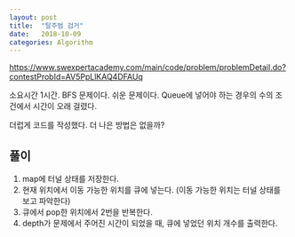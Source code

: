 ```yaml
---
layout: post
title:  "탈주범 검거"
date:   2018-10-09
categories: Algorithm
---
```


<https://www.swexpertacademy.com/main/code/problem/problemDetail.do?contestProbId=AV5PpLlKAQ4DFAUq>

소요시간 1시간. BFS 문제이다. 쉬운 문제이다. Queue에 넣어야 하는 경우의 수의 조건에서 시간이 오래 걸렸다.

더럽게 코드를 작성했다. 더 나은 방법은 없을까?

## 풀이

1. map에 터널 상태를 저장한다.
2. 현재 위치에서 이동 가능한 위치를 큐에 넣는다. (이동 가능한 위치는 터널 상태를 보고 파악한다)
3. 큐에서 pop한 위치에서 2번을 반복한다.
4. depth가 문제에서 주어진 시간이 되었을 때, 큐에 넣었던 위치 개수를 출력한다. 



